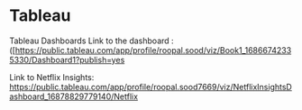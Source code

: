 # Tableau
Tableau Dashboards
Link to the dashboard : 
([https://public.tableau.com/app/profile/roopal.sood/viz/Book1_16866742335330/Dashboard1?publish=yes

Link to Netflix Insights: 
https://public.tableau.com/app/profile/roopal.sood7669/viz/NetflixInsightsDashboard_16878829779140/Netflix
